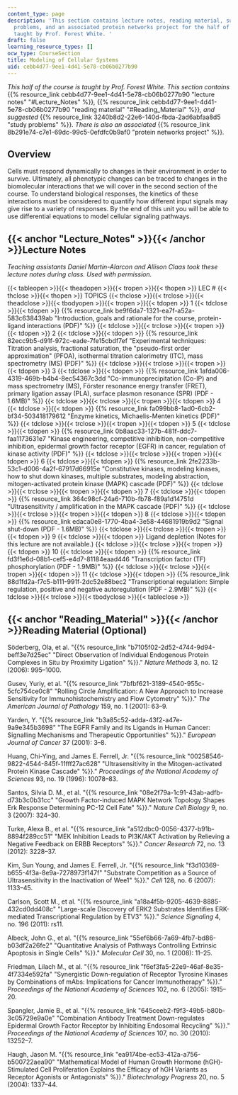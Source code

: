```yaml
---
content_type: page
description: 'This section contains lecture notes, reading material, suggested study
  problems, and an associated protein networks project for the half of the course
  taught by Prof. Forest White. '
draft: false
learning_resource_types: []
ocw_type: CourseSection
title: Modeling of Cellular Systems
uid: cebb4d77-9ee1-4d41-5e78-cb06b0277b90
---
```

*This half of the course is taught by Prof. Forest White. This section contains* {{% resource_link cebb4d77-9ee1-4d41-5e78-cb06b0277b90 "lecture notes" "#Lecture_Notes" %}}*,* {{% resource_link cebb4d77-9ee1-4d41-5e78-cb06b0277b90 "reading material" "#Reading_Material" %}}*, and suggested* {{% resource_link 3240b8d2-22e6-140d-fbda-2ad6abfaa8d5 "study problems" %}}*. There is also an associated* {{% resource_link 8b291e74-c7e1-69dc-99c5-0efdfc0b9af0 "protein networks project" %}}*.*

## Overview

Cells must respond dynamically to changes in their environment in order to survive. Ultimately, all phenotypic changes can be traced to changes in the biomolecular interactions that we will cover in the second section of the course. To understand biological responses, the kinetics of these interactions must be considered to quantify how different input signals may give rise to a variety of responses. By the end of this unit you will be able to use differential equations to model cellular signaling pathways.

## {{< anchor "Lecture_Notes" >}}{{< /anchor >}}Lecture Notes

*Teaching assistants Daniel Martin-Alarcon and Allison Claas took these lecture notes during class. Used with permission.*

{{< tableopen >}}{{< theadopen >}}{{< tropen >}}{{< thopen >}}
LEC #
{{< thclose >}}{{< thopen >}}
TOPICS
{{< thclose >}}{{< trclose >}}{{< theadclose >}}{{< tbodyopen >}}{{< tropen >}}{{< tdopen >}}
1
{{< tdclose >}}{{< tdopen >}}
{{% resource_link be9f6da7-1321-ea7f-a52a-583c638439ab "Introduction, goals and rationale for the course, protein-ligand interactions (PDF)" %}}
{{< tdclose >}}{{< trclose >}}{{< tropen >}}{{< tdopen >}}
2
{{< tdclose >}}{{< tdopen >}}
{{% resource_link 82ecc9b5-d91f-972c-eade-7fe15cbdf7ef "Experimental techniques: Titration analysis, fractional saturation, the \"pseudo-first order approximation\" (PFOA), isothermal titration calorimetry (ITC), mass spectrometry (MS) (PDF)" %}}
{{< tdclose >}}{{< trclose >}}{{< tropen >}}{{< tdopen >}}
3
{{< tdclose >}}{{< tdopen >}}
{{% resource_link 1afda006-4319-469b-b4b4-8ec54367c3dd "Co-immunoprecipitation (Co-IP) and mass spectrometry (MS), Fӧrster resonance energy transfer (FRET), primary ligation assay (PLA), surface plasmon resonance (SPR) (PDF - 1.6MB)" %}}
{{< tdclose >}}{{< trclose >}}{{< tropen >}}{{< tdopen >}}
4
{{< tdclose >}}{{< tdopen >}}
{{% resource_link fa099bb8-1ad0-6cb2-bf34-503418179612 "Enzyme kinetics, Michaelis-Menten kinetics (PDF)" %}}
{{< tdclose >}}{{< trclose >}}{{< tropen >}}{{< tdopen >}}
5
{{< tdclose >}}{{< tdopen >}}
{{% resource_link 0b8aac33-127b-481f-ddc7-faa1173631e7 "Kinase engineering, competitive inhibition, non-competitive inhibition, epidermal growth factor receptor (EGFR) in cancer, regulation of kinase activity (PDF)" %}}
{{< tdclose >}}{{< trclose >}}{{< tropen >}}{{< tdopen >}}
6
{{< tdclose >}}{{< tdopen >}}
{{% resource_link 2fe2233b-53c1-d006-4a2f-67917d66915e "Constitutive kinases, modeling kinases, how to shut down kinases, multiple substrates, modeling abstraction, mitogen-activated protein kinase (MAPK) cascade (PDF)" %}}
{{< tdclose >}}{{< trclose >}}{{< tropen >}}{{< tdopen >}}
7
{{< tdclose >}}{{< tdopen >}}
{{% resource_link 364c98cf-24a6-710b-fb78-f89a1d14751d "Ultrasensitivity / amplification in the MAPK cascade (PDF)" %}}
{{< tdclose >}}{{< trclose >}}{{< tropen >}}{{< tdopen >}}
8
{{< tdclose >}}{{< tdopen >}}
{{% resource_link edaca0e8-1770-4ba4-3e58-44681919b9d2 "Signal shut-down (PDF - 1.6MB)" %}}
{{< tdclose >}}{{< trclose >}}{{< tropen >}}{{< tdopen >}}
9
{{< tdclose >}}{{< tdopen >}}
Ligand depletion (Notes for this lecture are not available.)
{{< tdclose >}}{{< trclose >}}{{< tropen >}}{{< tdopen >}}
10
{{< tdclose >}}{{< tdopen >}}
{{% resource_link fd3f1e6d-08b1-cef5-e4d7-81184eaad446 "Transcription factor (TF) phosphorylation (PDF - 1.9MB)" %}}
{{< tdclose >}}{{< trclose >}}{{< tropen >}}{{< tdopen >}}
11
{{< tdclose >}}{{< tdopen >}}
{{% resource_link 88d1fd2a-f7c5-b111-991f-2dc52e88bec2 "Transcriptional regulation: Simple regulation, positive and negative autoregulation (PDF - 2.9MB)" %}}
{{< tdclose >}}{{< trclose >}}{{< tbodyclose >}}{{< tableclose >}}

## {{< anchor "Reading_Material" >}}{{< /anchor >}}Reading Material (Optional)

Söderberg, Ola, et al. "{{% resource_link "b7105f02-2d52-4744-9d94-beff3e7d25ec" "Direct Observation of Individual Endogenous Protein Complexes in Situ by Proximity Ligation" %}}." *Nature Methods* 3, no. 12 (2006): 995–1000.

Gusev, Yuriy, et al. "{{% resource_link "7bfbf621-3189-4540-955c-5cfc754ce0c8" "Rolling Circle Amplification: A New Approach to Increase Sensitivity for Immunohistochemistry and Flow Cytometry" %}}." *The American Journal of Pathology* 159, no. 1 (2001): 63–9.

Yarden, Y. "{{% resource_link "b3a85c52-adda-43f2-a47e-9a9e345b3698" "The EGFR Family and its Ligands in Human Cancer: Signalling Mechanisms and Therapeutic Opportunities" %}}." *European Journal of Cancer* 37 (2001): 3–8.

Huang, Chi-Ying, and James E. Ferrell, Jr. "{{% resource_link "00258546-9822-4544-845f-11fff27ac628" "Ultrasensitivity in the Mitogen-activated Protein Kinase Cascade" %}}." *Proceedings of the National Academy of Sciences* 93, no. 19 (1996): 10078–83.

Santos, Silvia D. M., et al. "{{% resource_link "08e2f79a-1c91-43ab-adfb-d73b3c0b31cc" "Growth Factor-induced MAPK Network Topology Shapes Erk Response Determining PC-12 Cell Fate" %}}." *Nature Cell Biology* 9, no. 3 (2007): 324–30.

Turke, Alexa B., et al. "{{% resource_link "a512dbc0-0056-4377-b91b-8894f289cc51" "MEK Inhibition Leads to PI3K/AKT Activation by Relieving a Negative Feedback on ERBB Receptors" %}}." *Cancer Research* 72, no. 13 (2012): 3228–37.

Kim, Sun Young, and James E. Ferrell, Jr. "{{% resource_link "f3d10369-b655-4f3a-8e9a-7278973f147f" "Substrate Competition as a Source of Ultrasensitivity in the Inactivation of Wee1" %}}." *Cell* 128, no. 6 (2007): 1133–45.

Carlson, Scott M., et al. "{{% resource_link "a18a4f5b-9205-4639-8885-432cd0dd408c" "Large-scale Discovery of ERK2 Substrates Identifies ERK-mediated Transcriptional Regulation by ETV3" %}}." *Science Signaling* 4, no. 196 (2011): rs11.

Albeck, John G., et al. "{{% resource_link "55ef6b66-7a69-4fb7-bd86-b03df2a26fe2" "Quantitative Analysis of Pathways Controlling Extrinsic Apoptosis in Single Cells" %}}." *Molecular Cell* 30, no. 1 (2008): 11–25.

Friedman, Lilach M., et al. "{{% resource_link "f6ef3fa5-22e9-46af-8e35-4f7334e592fa" "Synergistic Down-regulation of Receptor Tyrosine Kinases by Combinations of mAbs: Implications for Cancer Immunotherapy" %}}." *Proceedings of the National Academy of Sciences* 102, no. 6 (2005): 1915–20.

Spangler, Jamie B., et al. "{{% resource_link "645ceeb2-f9f3-49b5-b80b-3c05729e9a0e" "Combination Antibody Treatment Down-regulates Epidermal Growth Factor Receptor by Inhibiting Endosomal Recycling" %}}." *Proceedings of the National Academy of Sciences* 107, no. 30 (2010): 13252–7.

Haugh, Jason M. "{{% resource_link "ea9174be-ec53-412a-a756-b500722aea90" "Mathematical Model of Human Growth Hormone (hGH)‐Stimulated Cell Proliferation Explains the Efficacy of hGH Variants as Receptor Agonists or Antagonists" %}}." *Biotechnology Progress* 20, no. 5 (2004): 1337–44.